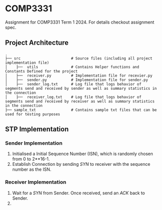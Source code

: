 # COMP3331

Assignment for COMP3331 Term 1 2024. For details checkout assignment spec.

## Project Architecture

``` 
.
├── src                       # Source files (including all project implementation file)
│    ├──  utils               # Contains Helper functions and Constants Defined for the project
│    ├──  receiver.py         # Implementation file for recevier.py
│    ├──  sender.py           # Implementation file for sender.py
│    ├──  sender_log.txt      # Log file that logs behavior of segments send and received by sender as well as summary statistics in the connection
│    ├──  receiver_log.txt    # Log file that logs behavior of segments send and received by receiver as well as summary statistics in the connection
├── sample_txt                # Contains sample txt files that can be used for testing purposes

```

## STP Implementation

### Sender Implementation
1. Initialised a Initial Sequence Number (ISN), which is randomly chosen from 0 to 2**16-1. 
2. Establish Connection by sending *SYN* to receiver with the sequence number as the ISN.

### Receiver Implementation
1. Wait for a *SYN* from Sender. Once received, send an *ACK* back to Sender.
2. 

